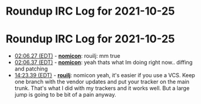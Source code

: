 # Roundup IRC Log for 2021-10-25 #
# Roundup IRC Log for 2021-10-25
* <a href="#02:06.27" id="02:06.27">02:06.27 (EDT)</a> - __[nomicon](https://github.com/nomicon)__: rouilj: mm true
* <a href="#02:06.37" id="02:06.37">02:06.37 (EDT)</a> - __[nomicon](https://github.com/nomicon)__: yeah thats what Im doing right now.. diffing and patching
* <a href="#14:23.39" id="14:23.39">14:23.39 (EDT)</a> - __[rouilj](https://github.com/rouilj)__: nomicon yeah, it's easier if you use a VCS. Keep one branch with the vendor updates and put your tracker on the main trunk. That's what I did with my trackers and it works well. But a large jump is going to be  bit of a pain anyway.
